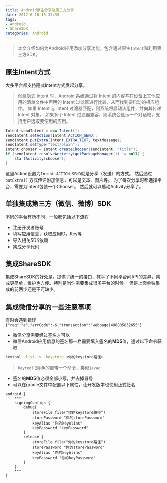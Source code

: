 ```yaml
---
title: Android原生分享及第三方分享
date: 2017-6-16 13:37:35
tags: 
- Android
- ShareSDK
categories: Android
---
```


> 本文介绍如何为Android应用添加分享功能。包含通过原生`Intent`和利用第三方SDK。

<!--more-->
## 原生Intent方式

大多平台都支持隐式Intent方式发起分享。

> 创建隐式 Intent 时，Android 系统通过将 Intent 的内容与在设备上其他应用的清单文件中声明的 Intent 过滤器进行比较，从而找到要启动的相应组件。 如果 Intent 与 Intent 过滤器匹配，则系统将启动该组件，并向其传递 Intent 对象。 如果多个 Intent 过滤器兼容，则系统会显示一个对话框，支持用户选取要使用的应用。

```java
Intent sendIntent = new Intent();
sendIntent.setAction(Intent.ACTION_SEND);
sendIntent.putExtra(Intent.EXTRA_TEXT, textMessage);
sendIntent.setType("text/plain");
Intent chooser = Intent.createChooser(sendIntent, "title");
if (sendIntent.resolveActivity(getPackageManager()) != null) {
    startActivity(chooser);
}
```
这里Action设置为`Intent.ACTION_SEND`就是分享（发送）的方式。
然后通过`putExtra()` 方式传递附加信息，可以是文本、图片等。
为了每次分享时都选择平台，需要为Intent包装一个Chooser。
然后就可以启动Activity分享了。

## 单独集成第三方（微信、微博）SDK

不同的平台有所不同，一般都包括以下流程
- 注册开发者账号
- 填写应用信息，获取应用ID，Key等
- 导入相关SDK依赖
- 集成分享代码

## 集成ShareSDK

集成ShareSDK的好处是，提供了统一的接口，抹平了不同平台间API的差异，集成更简单，维护也方便。特别是当你需要集成很多平台的时候。
但是上面单独集成的前两步还是不可缺少。

## 集成微信分享的一些注意事项

有时会遇到错误`{"req":"e","errCode":-6,"transaction":"webpage1498805832655"}`
- 微信分享需要经过签名才可以
- 微信Android应用信息的签名那一栏需要填入签名的**MD5**值，通过以下命令获取

```bash
keytool -list -v -keystore <你的keystore路径>
```

>`keytool` 是jdk的自带一个命令，类似`javac`

- 签名的**MD5**值必须全部小写，并去掉冒号
- 可以在gradle文件中配置以下属性，让开发版本也使用正式签名

```
android {
    ***
    signingConfigs {
        debug{
            storeFile file("你的keystore路径")
            storePassword "你的storePassword"
            keyAlias "你的keyAlias"
            keyPassword "keyPassword"
        }
        release {
            storeFile file("你的keystore路径")
            storePassword "你的storePassword"
            keyAlias "你的keyAlias"
            keyPassword "你的keyPassword"
        }
    }
    ***
}
```

